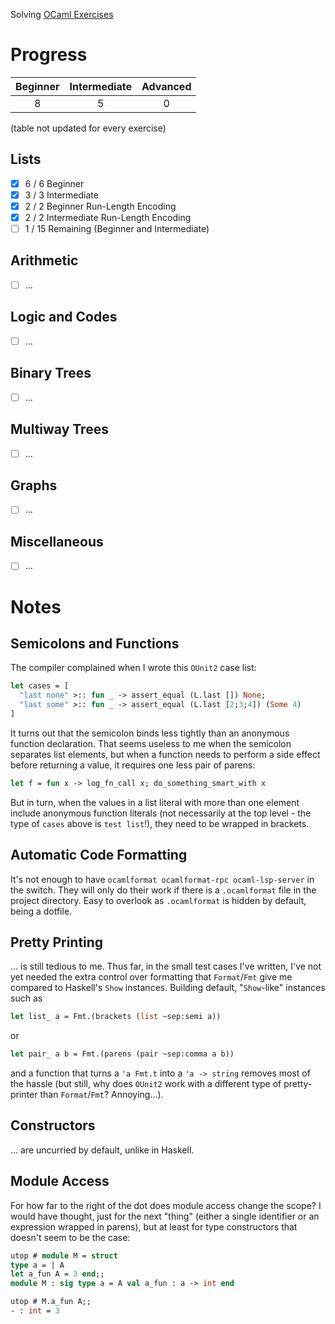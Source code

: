 Solving [OCaml Exercises](https://ocaml.org/exercises)

# Progress
| Beginner | Intermediate | Advanced |
| :------: | :----------: | :------: |
| 8        | 5            | 0        |
(table not updated for every exercise)

## Lists
- [X] 6 / 6 Beginner
- [X] 3 / 3 Intermediate
- [X] 2 / 2 Beginner Run-Length Encoding
- [X] 2 / 2 Intermediate Run-Length Encoding
- [ ] 1 / 15 Remaining (Beginner and Intermediate)

## Arithmetic
- [ ] ...

## Logic and Codes
- [ ] ...

## Binary Trees
- [ ] ...

## Multiway Trees
- [ ] ...

## Graphs
- [ ] ...

## Miscellaneous
- [ ] ...

# Notes

## Semicolons and Functions
The compiler complained when I wrote this `OUnit2` case list:
```ocaml
let cases = [
  "last none" >:: fun _ -> assert_equal (L.last []) None;
  "last some" >:: fun _ -> assert_equal (L.last [2;3;4]) (Some 4)
]
```

It turns out that the semicolon binds less tightly than an anonymous function declaration. That seems useless to me when the semicolon separates list elements, but when a function needs to perform a side effect before returning a value, it requires one less pair of parens:

```ocaml
let f = fun x -> log_fn_call x; do_something_smart_with x
```

But in turn, when the values in a list literal with more than one element include anonymous function literals (not necessarily at the top level - the type of `cases` above is `test list`!), they need to be wrapped in brackets.

## Automatic Code Formatting
It's not enough to have `ocamlformat ocamlformat-rpc ocaml-lsp-server` in the switch. They will only do their work if there is a `.ocamlformat` file in the project directory. Easy to overlook as `.ocamlformat` is hidden by default, being a dotfile.

## Pretty Printing
... is still tedious to me. Thus far, in the small test cases I've written, I've not yet needed the extra control over formatting that `Format`/`Fmt` give me compared to Haskell's `Show` instances. Building default, "`Show`-like" instances such as
```ocaml
let list_ a = Fmt.(brackets (list ~sep:semi a))
```
or
```ocaml
let pair_ a b = Fmt.(parens (pair ~sep:comma a b))
```
and a function that turns a `'a Fmt.t` into a `'a -> string` removes most of the hassle (but still, why does `OUnit2` work with a different type of pretty-printer than `Format`/`Fmt`? Annoying...).

## Constructors
... are uncurried by default, unlike in Haskell.

## Module Access
For how far to the right of the dot does module access change the scope? I would have thought, just for the next "thing" (either a single identifier or an expression wrapped in parens), but at least for type constructors that doesn't seem to be the case:
```ocaml
utop # module M = struct
type a = | A
let a_fun A = 3 end;;
module M : sig type a = A val a_fun : a -> int end
```

```ocaml
utop # M.a_fun A;;
- : int = 3
```
